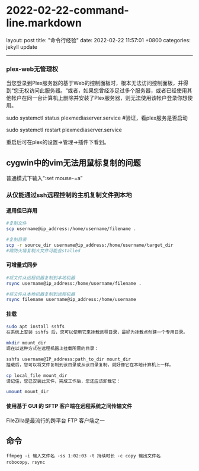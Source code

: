 # 2022-02-22-command-line.markdown

layout: post
title:  "命令行经验"
date:   2022-02-22 11:57:01 +0800
categories: jekyll update

***

### plex-web无管理权

当您登录到Plex服务器的基于Web的控制面板时，根本无法访问控制面板，并得到“您无权访问此服务器。“或者，如果您曾经涉足过多个服务器，或者已经使用其他帐户在同一台计算机上删除并安装了Plex服务器，则无法使用该帐户登录你想使用。

sudo systemctl status plexmediaserver.service	#验证，看plex服务是否启动

sudo systemctl restart plexmediaserver.service

重启后可在plex的设置->管理->插件下看到。

## cygwin中的vim无法用鼠标复制的问题

普通模式下输入“:set mouse-=a”

### 从仅能通过ssh远程控制的主机复制文件到本地

#### 通用但已弃用

```bash
#复制文件
scp username@ip_address:/home/username/filename .

#复制目录
scp -r source_dir username@ip_address:/home/username/target_dir
#跨防火墙复制大文件可能会stalled
```

#### 可增量式同步

```bash
#将文件从远程机器复制到本地机器
rsync username@ip_address:/home/username/filename .

#将文件从本地机器复制到远程机器
rsync filename username@ip_address:/home/username

```

#### 挂载

```bash
sudo apt install sshfs
在系统上安装 sshfs 后，您可以使用它来挂载远程目录，最好为挂载点创建一个专用目录。

mkdir mount_dir
现在以这种方式在远程机器上挂载所需的目录：

sshfs username@IP_address:path_to_dir mount_dir
挂载后，您可以将文件复制到该目录或从该目录复制，就好像它在本地计算机上一样。

cp local_file mount_dir
请记住，您已安装此文件，完成工作后，您还应该卸载它：

umount mount_dir
```

#### **使用基于 GUI 的 SFTP 客户端在远程系统之间传输文件**

FileZilla是最流行的跨平台 FTP 客户端之一

## 命令

```纯文本
ffmpeg -i 输入文件名 -ss 1:02:03 -t 持续时长 -c copy 输出文件名
robocopy、rsync
```
